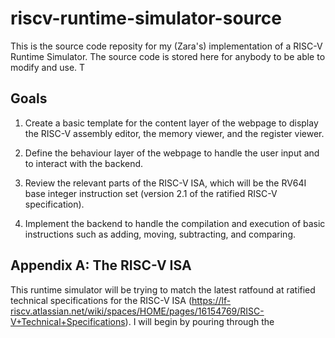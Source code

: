 # riscv-runtime-simulator-source

This is the source code reposity for my (Zara's) implementation of a RISC-V Runtime Simulator. The source code is stored here for anybody to be able to modify and use. T

## Goals
1. Create a basic template for the content layer of the webpage to display the RISC-V assembly editor, the memory viewer, and the register viewer.

2. Define the behaviour layer of the webpage to handle the user input and to interact with the backend.

3. Review the relevant parts of the RISC-V ISA, which will be the RV64I base integer instruction set (version 2.1 of the ratified RISC-V specification).

4. Implement the backend to handle the compilation and execution of basic instructions such as adding, moving, subtracting, and comparing.

## Appendix A: The RISC-V ISA
This runtime simulator will be trying to match the latest ratfound at ratified technical specifications for the RISC-V ISA (https://lf-riscv.atlassian.net/wiki/spaces/HOME/pages/16154769/RISC-V+Technical+Specifications). I will begin by pouring through the 